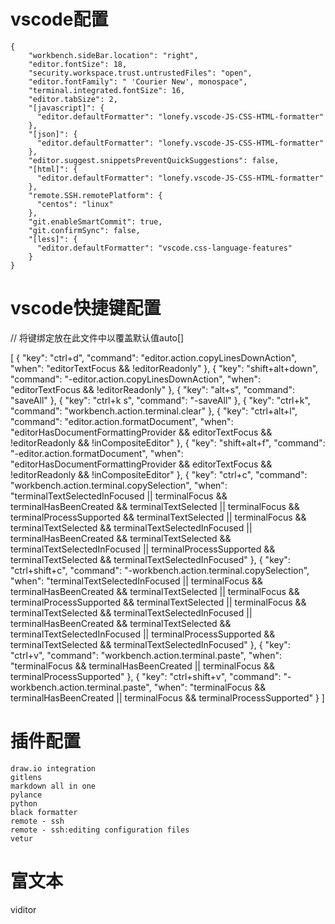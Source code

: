 # vscode配置

    {
        "workbench.sideBar.location": "right",
        "editor.fontSize": 18,
        "security.workspace.trust.untrustedFiles": "open",
        "editor.fontFamily": " 'Courier New', monospace",
        "terminal.integrated.fontSize": 16,
        "editor.tabSize": 2,
        "[javascript]": {
          "editor.defaultFormatter": "lonefy.vscode-JS-CSS-HTML-formatter"
        },
        "[json]": {
          "editor.defaultFormatter": "lonefy.vscode-JS-CSS-HTML-formatter"
        },
        "editor.suggest.snippetsPreventQuickSuggestions": false,
        "[html]": {
          "editor.defaultFormatter": "lonefy.vscode-JS-CSS-HTML-formatter"
        },
        "remote.SSH.remotePlatform": {
          "centos": "linux"
        },
        "git.enableSmartCommit": true,
        "git.confirmSync": false,
        "[less]": {
          "editor.defaultFormatter": "vscode.css-language-features"
        }
    }

# vscode快捷键配置

// 将键绑定放在此文件中以覆盖默认值auto[]

   [
  {
      "key": "ctrl+d",
      "command": "editor.action.copyLinesDownAction",
      "when": "editorTextFocus && !editorReadonly"
  },
  {
      "key": "shift+alt+down",
      "command": "-editor.action.copyLinesDownAction",
      "when": "editorTextFocus && !editorReadonly"
  },
  {
      "key": "alt+s",
      "command": "saveAll"
  },
  {
      "key": "ctrl+k s",
      "command": "-saveAll"
  },
  {
      "key": "ctrl+k",
      "command": "workbench.action.terminal.clear"
  },
  {
    "key": "ctrl+alt+l",
    "command": "editor.action.formatDocument",
    "when": "editorHasDocumentFormattingProvider && editorTextFocus && !editorReadonly && !inCompositeEditor"
  },
  {
    "key": "shift+alt+f",
    "command": "-editor.action.formatDocument",
    "when": "editorHasDocumentFormattingProvider && editorTextFocus && !editorReadonly && !inCompositeEditor"
  },
  {
    "key": "ctrl+c",
    "command": "workbench.action.terminal.copySelection",
    "when": "terminalTextSelectedInFocused || terminalFocus && terminalHasBeenCreated && terminalTextSelected || terminalFocus && terminalProcessSupported && terminalTextSelected || terminalFocus && terminalTextSelected && terminalTextSelectedInFocused || terminalHasBeenCreated && terminalTextSelected && terminalTextSelectedInFocused || terminalProcessSupported && terminalTextSelected && terminalTextSelectedInFocused"
  },
  {
    "key": "ctrl+shift+c",
    "command": "-workbench.action.terminal.copySelection",
    "when": "terminalTextSelectedInFocused || terminalFocus && terminalHasBeenCreated && terminalTextSelected || terminalFocus && terminalProcessSupported && terminalTextSelected || terminalFocus && terminalTextSelected && terminalTextSelectedInFocused || terminalHasBeenCreated && terminalTextSelected && terminalTextSelectedInFocused || terminalProcessSupported && terminalTextSelected && terminalTextSelectedInFocused"
  },
  {
    "key": "ctrl+v",
    "command": "workbench.action.terminal.paste",
    "when": "terminalFocus && terminalHasBeenCreated || terminalFocus && terminalProcessSupported"
  },
  {
    "key": "ctrl+shift+v",
    "command": "-workbench.action.terminal.paste",
    "when": "terminalFocus && terminalHasBeenCreated || terminalFocus && terminalProcessSupported"
  }
]

# 插件配置

    draw.io integration
    gitlens
    markdown all in one
    pylance
    python
    black formatter
    remote - ssh
    remote - ssh:editing configuration files
    vetur

# 富文本
  viditor